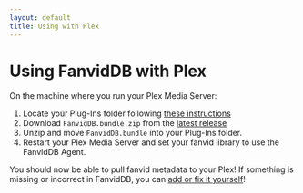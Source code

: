 ```yaml
---
layout: default
title: Using with Plex
---
```


# Using FanvidDB with Plex

On the machine where you run your Plex Media Server:

1. Locate your Plug-Ins folder following [these instructions](https://support.plex.tv/articles/201106098-how-do-i-find-the-plug-ins-folder/)
2. Download `FanvidDB.bundle.zip` from the [latest release](https://github.com/FanvidDB/FanvidDB.bundle/releases)
3. Unzip and move `FanvidDB.bundle` into your Plug-Ins folder.
4. Restart your Plex Media Server and set your fanvid library to use the FanvidDB Agent.

You should now be able to pull fanvid metadata to your Plex! If something is missing or incorrect in FanvidDB, you can [add or fix it yourself](/contributing/fanvid-data.html)!
